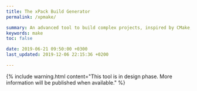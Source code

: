 ```yaml
---
title: The xPack Build Generator
permalink: /xpmake/

summary: An advanced tool to build complex projects, inspired by CMake, but with the configuration files in JSON and actions in JavaScript (in design phase).
keywords: make
toc: false

date: 2019-06-21 09:50:00 +0300
last_updated: 2019-12-06 22:15:36 +0200

---
```


{% include warning.html content="This tool is in design phase. More
information will be published when available." %}
